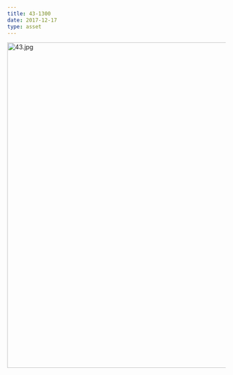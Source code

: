 ```yaml
---
title: 43-1300
date: 2017-12-17
type: asset
---
```

<img src="http://ccnmtl.columbia.edu/projects/histologylab/assets/images/43.jpg" height="750" alt="43.jpg" style="margin: 0;padding: 0;border: 0;">